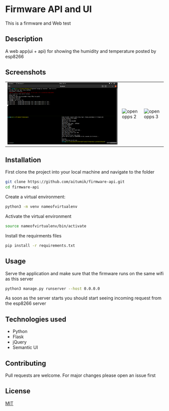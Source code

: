 # Firmware API and UI
This is a firmware and Web test

## Description
A web app(ui + api) for showing the humidity and temperature posted by esp8266

## Screenshots
<table>
    <tr>
        <td>
            <img alt="open opps 1" src="/screenshots/data.png">
        </td>
        <td>
            <img alt="open opps 2" src="docs/screenshots/open-opps-02.png">
        </td>
        <td>
            <img alt="open opps 3" src="docs/screenshots/open-opps-03.png">
        </td>
    </tr>
</table>

## Installation
First clone the project into your local machine and navigate to the folder
```bash
git clone https://github.com/aitumik/firmware-api.git
cd firmware-api
```

Create a virtual environment:
```bash
python3 -m venv nameofvirtualenv
```

Activate the virtual environment
```bash
source nameofvirtualenv/bin/activate
```

Install the requirments files
```bash
pip install -r requirements.txt
```

## Usage
Serve the application and make sure that the firmware runs on the same wifi as this server
```bash
python3 manage.py runserver --host 0.0.0.0
```
As soon as the server starts you should start seeing incoming request from the esp8266 server

## Technologies used
* Python
* Flask
* jQuery
* Semantic UI

## Contributing
Pull requests are welcome. For major changes please open an issue first

## License
[MIT](https://choosealicense.com/licenses/mit/)
